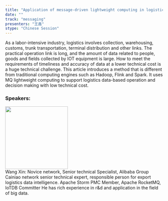 ```yaml
---
title: "Application of message-driven lightweight computing in logistics"
date: "" 
track: "messaging"
presenters: "王鑫"
stype: "Chinese Session"
---
```

As a labor-intensive industry, logistics involves collection, warehousing, customs, trunk transportation, terminal distribution and other links. The practical operation link is long, and the amount of data related to people, goods and fields collected by IOT equipment is large. How to meet the requirements of timeliness and accuracy of data at a lower technical cost is a huge technical challenge. This article introduces a method that is different from traditional computing engines such as Hadoop, Flink and Spark. It uses MQ lightweight computing to support logistics data-based operation and decision making with low technical cost.
 ### Speakers: 
 <img src="images/speaker/1064.png" width="200" /><br>Wang Xin: Novice network, Senior technical Specialist, Alibaba Group Cainiao network senior technical expert, responsible person for export logistics data intelligence. Apache Storm PMC Member, Apache RocketMQ, IoTDB Committer He has rich experience in r&d and application in the field of big data.
 